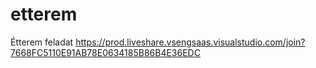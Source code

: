 # etterem
Étterem feladat
https://prod.liveshare.vsengsaas.visualstudio.com/join?7668FC5110E91AB78E0634185B86B4E36EDC
